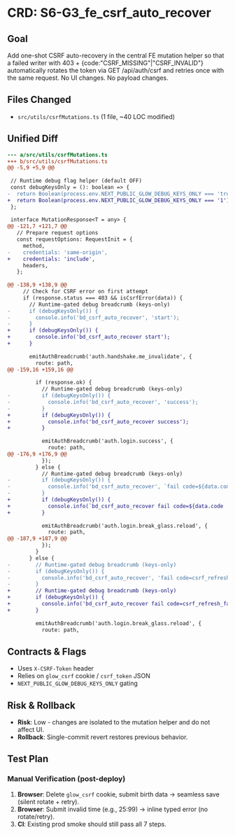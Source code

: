 # CRD: S6-G3_fe_csrf_auto_recover

## Goal
Add one-shot CSRF auto-recovery in the central FE mutation helper so that a failed writer with 403 + {code:"CSRF_MISSING"|"CSRF_INVALID"} automatically rotates the token via GET /api/auth/csrf and retries once with the same request. No UI changes. No payload changes.

## Files Changed
- `src/utils/csrfMutations.ts` (1 file, ~40 LOC modified)

## Unified Diff

```diff
--- a/src/utils/csrfMutations.ts
+++ b/src/utils/csrfMutations.ts
@@ -5,9 +5,9 @@
 
 // Runtime debug flag helper (default OFF)
 const debugKeysOnly = (): boolean => {
-  return Boolean(process.env.NEXT_PUBLIC_GLOW_DEBUG_KEYS_ONLY === 'true');
+  return Boolean(process.env.NEXT_PUBLIC_GLOW_DEBUG_KEYS_ONLY === '1');
 };
 
 interface MutationResponse<T = any> {
@@ -121,7 +121,7 @@
   // Prepare request options
   const requestOptions: RequestInit = {
     method,
-    credentials: 'same-origin',
+    credentials: 'include',
     headers,
   };
 
@@ -138,9 +138,9 @@
     // Check for CSRF error on first attempt
     if (response.status === 403 && isCsrfError(data)) {
       // Runtime-gated debug breadcrumb (keys-only)
-      if (debugKeysOnly()) {
-        console.info('bd_csrf_auto_recover', 'start');
-      }
+      if (debugKeysOnly()) { 
+        console.info('bd_csrf_auto_recover start');
+      }
 
       emitAuthBreadcrumb('auth.handshake.me_invalidate', { 
         route: path,
@@ -159,16 +159,16 @@
 
         if (response.ok) {
           // Runtime-gated debug breadcrumb (keys-only)
-          if (debugKeysOnly()) {
-            console.info('bd_csrf_auto_recover', 'success');
-          }
+          if (debugKeysOnly()) { 
+            console.info('bd_csrf_auto_recover success');
+          }
 
           emitAuthBreadcrumb('auth.login.success', { 
             route: path,
@@ -176,9 +176,9 @@
           });
         } else {
           // Runtime-gated debug breadcrumb (keys-only)
-          if (debugKeysOnly()) {
-            console.info('bd_csrf_auto_recover', `fail code=${data.code || 'unknown'}`);
-          }
+          if (debugKeysOnly()) { 
+            console.info(`bd_csrf_auto_recover fail code=${data.code || 'unknown'}`);
+          }
 
           emitAuthBreadcrumb('auth.login.break_glass.reload', { 
             route: path,
@@ -187,9 +187,9 @@
           });
         }
       } else {
-        // Runtime-gated debug breadcrumb (keys-only)
-        if (debugKeysOnly()) {
-          console.info('bd_csrf_auto_recover', 'fail code=csrf_refresh_failed');
-        }
+        // Runtime-gated debug breadcrumb (keys-only)
+        if (debugKeysOnly()) { 
+          console.info('bd_csrf_auto_recover fail code=csrf_refresh_failed');
+        }
 
         emitAuthBreadcrumb('auth.login.break_glass.reload', { 
           route: path,

```

## Contracts & Flags
- Uses `X-CSRF-Token` header
- Relies on `glow_csrf` cookie / `csrf_token` JSON
- `NEXT_PUBLIC_GLOW_DEBUG_KEYS_ONLY` gating

## Risk & Rollback
- **Risk**: Low - changes are isolated to the mutation helper and do not affect UI.
- **Rollback**: Single-commit revert restores previous behavior.

## Test Plan

### Manual Verification (post-deploy)
1. **Browser**: Delete `glow_csrf` cookie, submit birth data → seamless save (silent rotate + retry).
2. **Browser**: Submit invalid time (e.g., 25:99) → inline typed error (no rotate/retry).
3. **CI**: Existing prod smoke should still pass all 7 steps.


